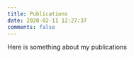 ```yaml
---
title: Publications
date: 2020-02-11 12:27:37
comments: false
---
```

Here is something about my publications